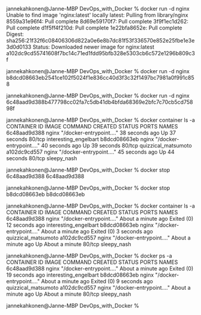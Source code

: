 jannekahkonen@Janne-MBP DevOps_with_Docker % docker run -d nginx
    Unable to find image 'nginx:latest' locally
    latest: Pulling from library/nginx
    8559a31e96f4: Pull complete 
    8d69e59170f7: Pull complete 
    3f9f1ec1d262: Pull complete 
    d1f5ff4f210d: Pull complete 
    1e22bfa8652e: Pull complete 
    Digest: sha256:21f32f6c08406306d822a0e6e8b7dc81f53f336570e852e25fbe1e3e3d0d0133
    Status: Downloaded newer image for nginx:latest
    a102dc9cd55741608f7bc14c71ed1fdd95bfb328e5303cb6c572e1296b809c3f

jannekahkonen@Janne-MBP DevOps_with_Docker % docker run -d nginx
    b8dcd08663eb2541ce102f5024f1e836cc40d3f3c32f1497bc7981a0f991c858

jannekahkonen@Janne-MBP DevOps_with_Docker % docker run -d nginx
    6c48aad9d388b477798cc02fa7c5db41db4bfda68369e2bfc7c70cb5cd75898f

jannekahkonen@Janne-MBP DevOps_with_Docker % docker container ls -a
    CONTAINER ID        IMAGE               COMMAND                  CREATED             STATUS              PORTS               NAMES
    6c48aad9d388        nginx               "/docker-entrypoint.…"   38 seconds ago      Up 37 seconds       80/tcp              interesting_engelbart
    b8dcd08663eb        nginx               "/docker-entrypoint.…"   40 seconds ago      Up 39 seconds       80/tcp              quizzical_matsumoto
    a102dc9cd557        nginx               "/docker-entrypoint.…"   45 seconds ago      Up 44 seconds       80/tcp              sleepy_nash

jannekahkonen@Janne-MBP DevOps_with_Docker % docker stop 6c48aad9d388
    6c48aad9d388

jannekahkonen@Janne-MBP DevOps_with_Docker % docker stop b8dcd08663eb
    b8dcd08663eb

jannekahkonen@Janne-MBP DevOps_with_Docker % docker container ls -a  
    CONTAINER ID        IMAGE               COMMAND                  CREATED              STATUS                      PORTS               NAMES
    6c48aad9d388        nginx               "/docker-entrypoint.…"   About a minute ago   Exited (0) 12 seconds ago                       interesting_engelbart
    b8dcd08663eb        nginx               "/docker-entrypoint.…"   About a minute ago   Exited (0) 3 seconds ago                        quizzical_matsumoto
    a102dc9cd557        nginx               "/docker-entrypoint.…"   About a minute ago   Up About a minute           80/tcp              sleepy_nash

jannekahkonen@Janne-MBP DevOps_with_Docker % docker ps -a
    CONTAINER ID        IMAGE               COMMAND                  CREATED              STATUS                      PORTS               NAMES
    6c48aad9d388        nginx               "/docker-entrypoint.…"   About a minute ago   Exited (0) 19 seconds ago                       interesting_engelbart
    b8dcd08663eb        nginx               "/docker-entrypoint.…"   About a minute ago   Exited (0) 9 seconds ago                        quizzical_matsumoto
    a102dc9cd557        nginx               "/docker-entrypoint.…"   About a minute ago   Up About a minute           80/tcp              sleepy_nash

jannekahkonen@Janne-MBP DevOps_with_Docker % 